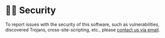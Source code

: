 # 👮‍♀️ Security

To report issues with the security of this software, such as vulnerabilities, discovered Trojans, cross-site-scripting, etc., please [contact us via email](mailto:edrn-ic@jpl.nasa.gov).
